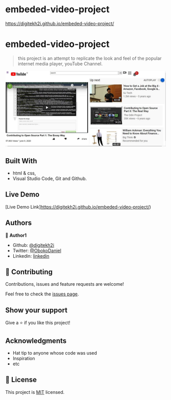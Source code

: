 # embeded-video-project
https://digitekh2i.github.io/embeded-video-project/

# embeded-video-project

> this project is an attempt to replicate the look and feel of the popular internet media player, youTube Channel.

![screenshot](image/player.jpg)


## Built With

- html & css,
- Visual Studio Code, Git and Github.

## Live Demo
[Live Demo Link]https://digitekh2i.github.io/embeded-video-project/)

## Authors

👤 **Author1**

- Github: [@digitekh2i](https://https://github.com/digitekh2i)
- Twitter: [@ObokoDaniel](https://twitter.com/ObokoDaniel)
- Linkedin: [linkedin](http://linkedin.com/in/daniel-dikachi-1luvtek101)

## 🤝 Contributing

Contributions, issues and feature requests are welcome!

Feel free to check the [issues page](issues/).

## Show your support

Give a ⭐️ if you like this project!

## Acknowledgments

- Hat tip to anyone whose code was used
- Inspiration
- etc

## 📝 License

This project is [MIT](lic.url) licensed.
